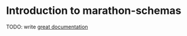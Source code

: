 # Introduction to marathon-schemas

TODO: write [great documentation](http://jacobian.org/writing/what-to-write/)
